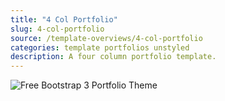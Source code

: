 ```yaml
---
title: "4 Col Portfolio"
slug: 4-col-portfolio
source: /template-overviews/4-col-portfolio
categories: template portfolios unstyled
description: A four column portfolio template.
---
```


<img src="http://sbootstrap.layoutschoolc.netdna-cdn.com/assets/img/templates/4-col-portfolio.jpg" class="img-responsive" alt="Free Bootstrap 3 Portfolio Theme">